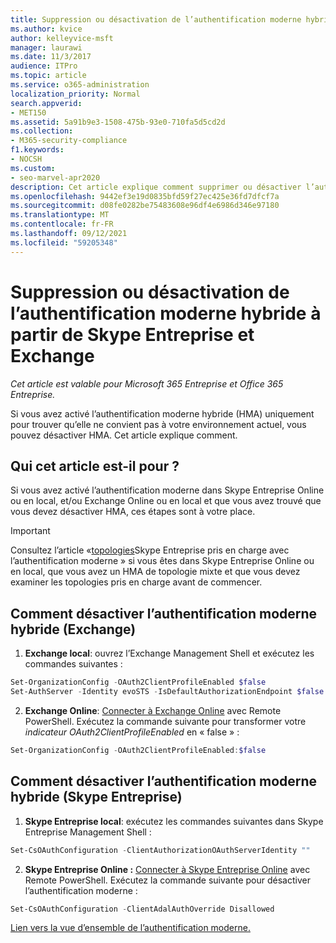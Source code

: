 ```yaml
---
title: Suppression ou désactivation de l’authentification moderne hybride à partir de Skype Entreprise et Exchange
ms.author: kvice
author: kelleyvice-msft
manager: laurawi
ms.date: 11/3/2017
audience: ITPro
ms.topic: article
ms.service: o365-administration
localization_priority: Normal
search.appverid:
- MET150
ms.assetid: 5a91b9e3-1508-475b-93e0-710fa5d5cd2d
ms.collection:
- M365-security-compliance
f1.keywords:
- NOCSH
ms.custom:
- seo-marvel-apr2020
description: Cet article explique comment supprimer ou désactiver l’authentification moderne hybride de Skype Entreprise et Exchange.
ms.openlocfilehash: 9442ef3e19d0835bfd59f27ec425e36fd7dfcf7a
ms.sourcegitcommit: d08fe0282be75483608e96df4e6986d346e97180
ms.translationtype: MT
ms.contentlocale: fr-FR
ms.lasthandoff: 09/12/2021
ms.locfileid: "59205348"
---
```

# <a name="removing-or-disabling-hybrid-modern-authentication-from-skype-for-business-and-exchange"></a>Suppression ou désactivation de l’authentification moderne hybride à partir de Skype Entreprise et Exchange

*Cet article est valable pour Microsoft 365 Entreprise et Office 365 Entreprise.*

Si vous avez activé l’authentification moderne hybride (HMA) uniquement pour trouver qu’elle ne convient pas à votre environnement actuel, vous pouvez désactiver HMA. Cet article explique comment.
  
## <a name="who-is-this-article-for"></a>Qui cet article est-il pour ?

Si vous avez activé l’authentification moderne dans Skype Entreprise Online ou en local, et/ou Exchange Online ou en local et que vous avez trouvé que vous devez désactiver HMA, ces étapes sont à votre place.

> [!IMPORTANT]
> Consultez l’article «[topologies](/skypeforbusiness/plan-your-deployment/modern-authentication/topologies-supported)Skype Entreprise pris en charge avec l’authentification moderne » si vous êtes dans Skype Entreprise Online ou en local, que vous avez un HMA de topologie mixte et que vous devez examiner les topologies pris en charge avant de commencer.
  
## <a name="how-to-disable-hybrid-modern-authentication-exchange"></a>Comment désactiver l’authentification moderne hybride (Exchange)

1. **Exchange local**: ouvrez l’Exchange Management Shell et exécutez les commandes suivantes : 

```powershell
Set-OrganizationConfig -OAuth2ClientProfileEnabled $false
Set-AuthServer -Identity evoSTS -IsDefaultAuthorizationEndpoint $false
```

2. **Exchange Online**: [Connecter à Exchange Online](/powershell/exchange/connect-to-exchange-online-powershell) avec Remote PowerShell. Exécutez la commande suivante pour transformer votre  *indicateur OAuth2ClientProfileEnabled*  en « false » :

```powershell    
Set-OrganizationConfig -OAuth2ClientProfileEnabled:$false
```
    
## <a name="how-to-disable-hybrid-modern-authentication-skype-for-business"></a>Comment désactiver l’authentification moderne hybride (Skype Entreprise)

1. **Skype Entreprise local**: exécutez les commandes suivantes dans Skype Entreprise Management Shell :

```powershell
Set-CsOAuthConfiguration -ClientAuthorizationOAuthServerIdentity ""
```

2. **Skype Entreprise Online :** [Connecter à Skype Entreprise Online](manage-skype-for-business-online-with-microsoft-365-powershell.md) avec Remote PowerShell. Exécutez la commande suivante pour désactiver l’authentification moderne :

```powershell    
Set-CsOAuthConfiguration -ClientAdalAuthOverride Disallowed
```

[Lien vers la vue d’ensemble de l’authentification moderne.](hybrid-modern-auth-overview.md) 
